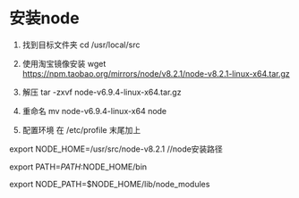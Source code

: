 # 安装node

1. 找到目标文件夹
cd /usr/local/src

2. 使用淘宝镜像安装
wget <https://npm.taobao.org/mirrors/node/v8.2.1/node-v8.2.1-linux-x64.tar.gz>

3. 解压
tar -zxvf node-v6.9.4-linux-x64.tar.gz

4. 重命名
mv node-v6.9.4-linux-x64 node

5. 配置环境
在 /etc/profile 末尾加上

export NODE_HOME=/usr/src/node-v8.2.1      //node安装路径

export PATH=$PATH:$NODE_HOME/bin

export NODE_PATH=$NODE_HOME/lib/node_modules
